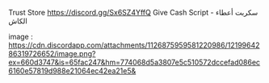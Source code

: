 Trust Store
https://discord.gg/Sx6SZ4YffQ
Give Cash Script - سكربت أعطاء الكاش

image : https://cdn.discordapp.com/attachments/1126875959581220986/1219964286319726652/image.png?ex=660d3747&is=65fac247&hm=774068d5a3807e5c510572dccefad086ec6160e57819d988e21064ec42ea21e5&
